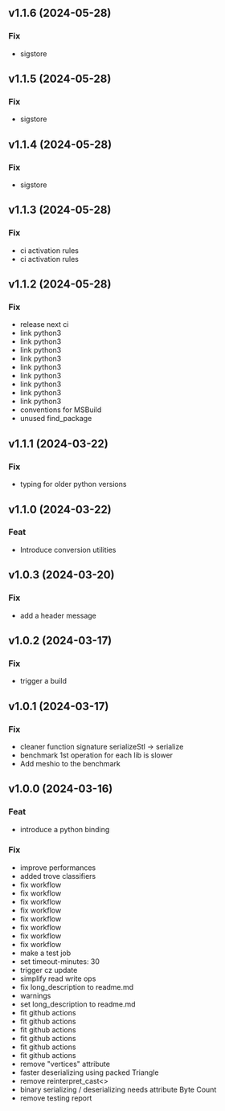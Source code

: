 ## v1.1.6 (2024-05-28)

### Fix

- sigstore

## v1.1.5 (2024-05-28)

### Fix

- sigstore

## v1.1.4 (2024-05-28)

### Fix

- sigstore

## v1.1.3 (2024-05-28)

### Fix

- ci activation rules
- ci activation rules

## v1.1.2 (2024-05-28)

### Fix

- release next ci
- link python3
- link python3
- link python3
- link python3
- link python3
- link python3
- link python3
- link python3
- link python3
- conventions for MSBuild
- unused find_package

## v1.1.1 (2024-03-22)

### Fix

- typing for older python versions

## v1.1.0 (2024-03-22)

### Feat

- Introduce conversion utilities

## v1.0.3 (2024-03-20)

### Fix

- add a header message

## v1.0.2 (2024-03-17)

### Fix

- trigger a build

## v1.0.1 (2024-03-17)

### Fix

- cleaner function signature serializeStl -> serialize
- benchmark 1st operation for each lib is slower
- Add meshio to the benchmark

## v1.0.0 (2024-03-16)

### Feat

- introduce a python binding

### Fix

- improve performances
- added trove classifiers
- fix workflow
- fix workflow
- fix workflow
- fix workflow
- fix workflow
- fix workflow
- fix workflow
- fix workflow
- make a test job
- set timeout-minutes: 30
- trigger cz update
- simplify read write ops
- fix long_description to readme.md
- warnings
- set long_description to readme.md
- fit github actions
- fit github actions
- fit github actions
- fit github actions
- fit github actions
- fit github actions
- remove "vertices" attribute
- faster deserializing using packed Triangle
- remove reinterpret_cast<>
- binary serializing / deserializing needs attribute Byte Count
- remove testing report
